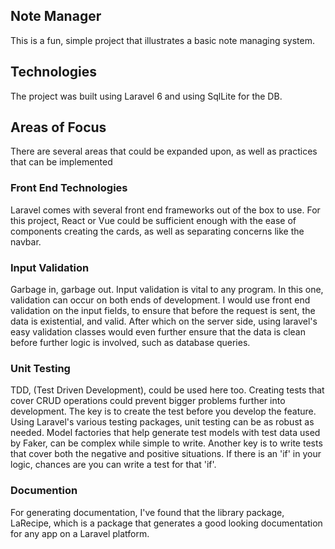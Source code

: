 ## Note Manager

This is a fun, simple project that illustrates a basic note managing system.

## Technologies

The project was built using Laravel 6 and using SqlLite for the DB.

## Areas of Focus

There are several areas that could be expanded upon, as well as practices that can be implemented

### Front End Technologies

Laravel comes with several front end frameworks out of the box to use. For this project, React or Vue could be sufficient enough with the ease of components creating the cards, as well as separating concerns like the navbar.

### Input Validation

Garbage in, garbage out. Input validation is vital to any program. In this one, validation can occur on both ends of development. I would use front end validation on the input fields, to ensure that before the request is sent, the data is existential, and valid. After which on the server side, using laravel's easy validation classes would even further ensure that the data is clean before further logic is involved, such as database queries.

### Unit Testing

TDD, (Test Driven Development), could be used here too. Creating tests that cover CRUD operations could prevent bigger problems further into development. The key is to create the test before you develop the feature. Using Laravel's various testing packages, unit testing can be as robust as needed. Model factories that help generate test models with test data used by Faker, can be complex while simple to write. Another key is to write tests that cover both the negative and positive situations. If there is an 'if' in your logic, chances are you can write a test for that 'if'.

### Documention

For generating documentation, I've found that the library package, LaRecipe, which is a package that generates a good looking documentation for any app on a Laravel platform.
